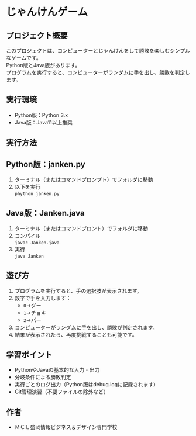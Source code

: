 # じゃんけんゲーム

## プロジェクト概要
このプロジェクトは、コンピューターとじゃんけんをして勝敗を楽しむシンプルなゲームです。  
Python版とJava版があります。  
プログラムを実行すると、コンピューターがランダムに手を出し、勝敗を判定します。

## 実行環境
- Python版：Python 3.x
- Java版：Java11以上推奨

## 実行方法

## Python版：janken.py
1. ターミナル（またはコマンドプロンプト）でフォルダに移動  
2. 以下を実行  
```phython janken.py```

## Java版：Janken.java
1. ターミナル（またはコマンドプロント）でフォルダに移動  
2. コンパイル  
```javac Janken.java```  
3. 実行  
```java Janken```

## 遊び方
1. プログラムを実行すると、手の選択肢が表示されます。  
2. 数字で手を入力します：  
   - `0`→グー
   - `1`→チョキ
   - `2`→パー
3. コンピューターがランダムに手を出し、勝敗が判定されます。  
4. 結果が表示されたら、再度挑戦することも可能です。  

## 学習ポイント

- PythonやJavaの基本的な入力・出力
- 分岐条件による勝敗判定
- 実行ごとのログ出力（Python版はdebug.logに記録されます）
- Git管理演習（不要ファイルの除外など）

## 作者

- ＭＣＬ盛岡情報ビジネス＆デザイン専門学校